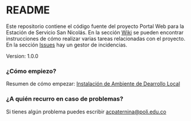 # README #

Este repositorio contiene el código fuente del proyecto Portal Web para la Estación de Servicio San Nicolás. En la sección [Wiki](https://bitbucket.org/antonio7439/poli-estaci-n-san-nicol-s-portal/wiki/browse/) se pueden encontrar instrucciones de cómo realizar varias tareas relacionadas con el proyecto. En la sección [Issues](https://bitbucket.org/antonio7439/poli-estaci-n-san-nicol-s-portal/issues?status=new&status=open) hay un gestor de incidencias.

Version: 1.0.0

### ¿Cómo empiezo? ###

Resumen de cómo empezar: [Instalación de Ambiente de Dearrollo Local](https://bitbucket.org/antonio7439/poli-estaci-n-san-nicol-s-portal/wiki/Instalaci%C3%B3n%20de%20Ambiente%20de%20Desarrollo%20Local)

### ¿A quién recurro en caso de problemas? ###

Si tienes algún problema puedes escribir acpaternina@poli.edu.co